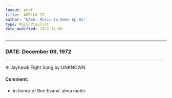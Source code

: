 ```yaml
---
layout: post
title:  APOLLO 17
author: "NASA: Music to Wake Up By"
type: MusicPlaylist
date_modified: 1972-12-09
---
```


----
### DATE: December 09, 1972
----
✵ Jayhawk Fight Song by UNKNOWN

#### Comment:
* in honor of Ron Evans' alma mater.
